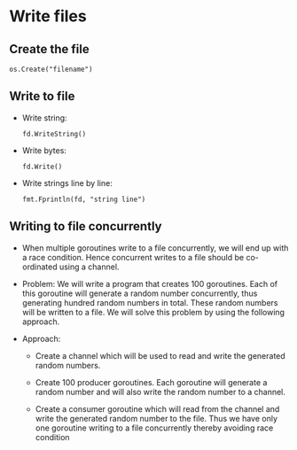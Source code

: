 # Write files

## Create the file
```
os.Create("filename")
```

## Write to file

- Write string:
    ```
    fd.WriteString()
    ```

- Write bytes:
    ```
    fd.Write()
    ```

- Write strings line by line:
    ```
    fmt.Fprintln(fd, "string line")
    ```

## Writing to file concurrently
- When multiple goroutines write to a file concurrently, we will end up with a race condition. Hence concurrent writes to a file should be co-ordinated using a channel.

- Problem: We will write a program that creates 100 goroutines. Each of this goroutine will generate a random number concurrently, thus generating hundred random numbers in total. These random numbers will be written to a file. We will solve this problem by using the following approach.

- Approach:
    - Create a channel which will be used to read and write the generated random numbers.

    - Create 100 producer goroutines. Each goroutine will generate a random number and will also write the random number to a channel.

    - Create a consumer goroutine which will read from the channel and write the generated random number to the file. Thus we have only one goroutine writing to a file concurrently thereby avoiding race condition
    